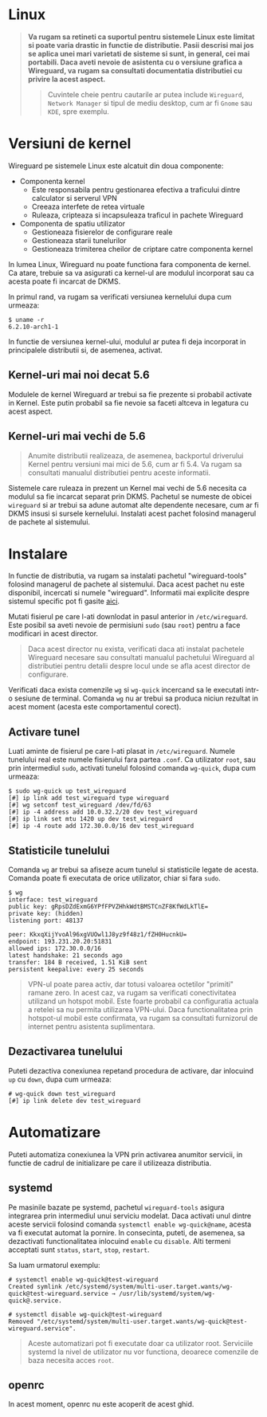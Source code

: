 # Linux

> **Va rugam sa retineti ca suportul pentru sistemele Linux este limitat si poate varia drastic in functie de distributie. Pasii descrisi mai jos se aplica unei mari varietati de sisteme si sunt, in general, cei mai portabili. Daca aveti nevoie de asistenta cu o versiune grafica a Wireguard, va rugam sa consultati documentatia distributiei cu privire la acest aspect.**
>> Cuvintele cheie pentru cautarile ar putea include `Wireguard`, `Network Manager` si tipul de mediu desktop, cum ar fi `Gnome` sau `KDE`, spre exemplu.
# Versiuni de kernel

Wireguard pe sistemele Linux este alcatuit din doua componente: 

- Componenta kernel
	- Este responsabila pentru gestionarea efectiva a traficului dintre calculator si serverul VPN
	- Creeaza interfete de retea virtuale
	- Ruleaza, cripteaza si incapsuleaza traficul in pachete Wireguard
- Componenta de spatiu utilizator
	- Gestioneaza fisierelor de configurare reale
	- Gestioneaza starii tunelurilor
    - Gestioneaza trimiterea cheilor de criptare catre componenta kernel

In lumea Linux, Wireguard nu poate functiona fara componenta de kernel. Ca atare, trebuie sa va asigurati ca kernel-ul are modulul incorporat sau ca acesta poate fi incarcat de DKMS. 

In primul rand, va rugam sa verificati versiunea kernelului dupa cum urmeaza:

	$ uname -r
	6.2.10-arch1-1


In functie de versiunea kernel-ului, modulul ar putea fi deja incorporat in principalele distributii si, de asemenea, activat.

## Kernel-uri mai noi decat 5.6

Modulele de kernel Wireguard ar trebui sa fie prezente si probabil activate in Kernel. Este putin probabil sa fie nevoie sa faceti altceva in legatura cu acest aspect.

## Kernel-uri mai vechi de 5.6

> Anumite distributii realizeaza, de asemenea, backportul driverului Kernel pentru versiuni mai mici de 5.6, cum ar fi 5.4. Va rugam sa consultati manualul distributiei pentru aceste informatii.

Sistemele care ruleaza in prezent un Kernel mai vechi de 5.6 necesita ca modulul sa fie incarcat separat prin DKMS. Pachetul se numeste de obicei `wireguard` si ar trebui sa adune automat alte dependente necesare, cum ar fi DKMS insusi si sursele kernelului. Instalati acest pachet folosind managerul de pachete al sistemului.

# Instalare

In functie de distributia, va rugam sa instalati pachetul "wireguard-tools" folosind managerul de pachete al sistemului. Daca acest pachet nu este disponibil, incercati si numele "wireguard". Informatii mai explicite despre sistemul specific pot fi gasite [aici](https://www.wireguard.com/install).

Mutati fisierul pe care l-ati downlodat in pasul anterior in `/etc/wireguard`. Este posibil sa aveti nevoie de permisiuni `sudo` (sau `root`) pentru a face modificari in acest director.

> Daca acest director nu exista, verificati daca ati instalat pachetele Wireguard necesare sau consultati manualul pachetului Wireguard al distributiei pentru detalii despre locul unde se afla acest director de configurare.

Verificati daca exista comenzile `wg` si `wg-quick` incercand sa le executati intr-o sesiune de terminal. Comanda `wg` nu ar trebui sa produca niciun rezultat in acest moment (acesta este comportamentul corect).

## Activare tunel

Luati aminte de fisierul pe care l-ati plasat in `/etc/wireguard`. Numele tunelului real este numele fisierului fara partea `.conf`. Ca utilizator `root`, sau prin intermediul `sudo`, activati tunelul folosind comanda `wg-quick`, dupa cum urmeaza:

	$ sudo wg-quick up test_wireguard
	[#] ip link add test_wireguard type wireguard
	[#] wg setconf test_wireguard /dev/fd/63
	[#] ip -4 address add 10.0.32.2/20 dev test_wireguard
	[#] ip link set mtu 1420 up dev test_wireguard
	[#] ip -4 route add 172.30.0.0/16 dev test_wireguard

## Statisticile tunelului
Comanda `wg` ar trebui sa afiseze acum tunelul si statisticile legate de acesta. Comanda poate fi executata de orice utilizator, chiar si fara `sudo`.

	$ wg
	interface: test_wireguard
	public key: gRpsDZdExmG6YPfFPVZHhkWdtBMSTCnZF8KfWdLkTlE=
	private key: (hidden)
	listening port: 48137

	peer: KkxqXijYvoAl96xgVUOwl1J8yz9f48z1/fZH0HucnkU=
	endpoint: 193.231.20.20:51831
	allowed ips: 172.30.0.0/16
	latest handshake: 21 seconds ago
	transfer: 184 B received, 1.51 KiB sent
	persistent keepalive: every 25 seconds

> VPN-ul poate parea activ, dar totusi valoarea octetilor "primiti" ramane zero. In acest caz, va rugam sa verificati conectivitatea utilizand un hotspot mobil. Este foarte probabil ca configuratia actuala a retelei sa nu permita utilizarea VPN-ului. Daca functionalitatea prin hotspot-ul mobil este confirmata, va rugam sa consultati furnizorul de internet pentru asistenta suplimentara.

## Dezactivarea tunelului

Puteti dezactiva conexiunea repetand procedura de activare, dar inlocuind `up` cu `down`, dupa cum urmeaza:

	# wg-quick down test_wireguard
	[#] ip link delete dev test_wireguard

# Automatizare

Puteti automatiza conexiunea la VPN prin activarea anumitor servicii, in functie de cadrul de initializare pe care il utilizeaza distributia.

## systemd

Pe masinile bazate pe systemd, pachetul `wireguard-tools` asigura integrarea prin intermediul unui serviciu modelat. Daca activati unul dintre aceste servicii folosind comanda `systemctl enable wg-quick@name`, acesta va fi executat automat la pornire. In consecinta, puteti, de asemenea, sa dezactivati functionalitatea inlocuind `enable` cu `disable`. Alti termeni acceptati sunt `status`, `start`, `stop`, `restart`. 

Sa luam urmatorul exemplu:

	# systemctl enable wg-quick@test-wireguard
	Created symlink /etc/systemd/system/multi-user.target.wants/wg-quick@test-wireguard.service → /usr/lib/systemd/system/wg-quick@.service.

	# systemctl disable wg-quick@test-wireguard
	Removed "/etc/systemd/system/multi-user.target.wants/wg-quick@test-wireguard.service".

> Aceste automatizari pot fi executate doar ca utilizator root. Serviciile systemd la nivel de utilizator nu vor functiona, deoarece comenzile de baza necesita acces `root`.

## openrc

In acest moment, openrc nu este acoperit de acest ghid.




